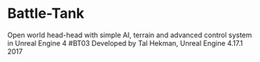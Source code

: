 # Battle-Tank
Open world head-head with simple AI, terrain and advanced control system in Unreal Engine 4
#BT03
Developed by Tal Hekman, Unreal Engine 4.17.1 2017
